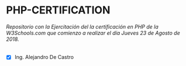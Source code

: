 # PHP-CERTIFICATION

###### Repositorio con la Ejercitación del la certificación en PHP de la W3Schools.com que comienzo a realizar el día Jueves 23 de Agosto de 2018.

- [x] Ing. Alejandro De Castro